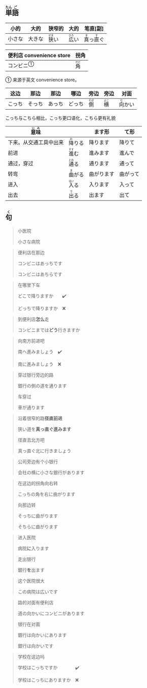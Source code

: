 ## <ruby>単<rt>たん</rt>語<rt>ご</rt></ruby>

| 小的  | 大的  | 狭窄的                        | 大的                         | 笔直[副]                                              |
| --- | --- | -------------------------- | -------------------------- | -------------------------------------------------- |
| 小さな | 大きな | <ruby>狭<rt>せま</rt>い</ruby> | <ruby>広<rt>ひろ</rt>い</ruby> | <ruby>真<rt>ま</rt></ruby>っ<ruby>直<rt>す</rt></ruby>ぐ |

| 便利店 convenience store    | 拐角                         |
| --------------------------- | ---------------------------- |
| <a>コンビニ</a><sup>①</sup> | <ruby>角<rt>かど</rt></ruby> |

① 来源于英文 convenience store。

| 这边   | 那边   | 那边   | 哪边   | 旁边                         | 旁边                         | 对面                           |
| ------ | ------ | ------ | ------ | ---------------------------- | ---------------------------- | ------------------------------ |
| こっち | そっち | あっち | どっち | <ruby>側<rt>そば</rt></ruby> | <ruby>横<rt>よこ</rt></ruby> | <ruby>向<rt>む</rt>かい</ruby> |

こっち与こちら相比，こっち更口语化，こちら更有礼貌

| <ruby>意<rt>い</rt>味<rt>み</rt></ruby> |                                | ます形     | て形     |
| --------------------------------------- | ------------------------------ | ---------- | -------- |
| 下来。从交通工具中出来                  | <ruby>降<rt>お</rt>りる</ruby> | 降ります   | 降りて   |
| 前进                                    | <ruby>進<rt>すす</rt>む</ruby> | 進みます   | 進んで   |
| 通过，穿过                              | <ruby>通<rt>とお</rt>る</ruby> | 通ります   | 通って   |
| 转弯                                    | <ruby>曲<rt>ま</rt>がる</ruby> | 曲がります | 曲がって |
| 进入                                    | <ruby>入<rt>はい</rt>る</ruby> | 入ります   | 入って   |
| 出去                                    | <ruby>出<rt>で</rt>る</ruby>   | 出ます     | 出て     |



## <ruby>句<rt>く</rt></ruby>

> 小医院
> 
> 小さな病院

> 便利店在那边
> 
> コンビニはあっちです
> 
> コンビニはあちらです

> 在哪里下车
>
> どこで降りますか　　✔️
>
> どっちで降りますか　❌

> 到便利店**怎么**走
> 
> コンビニまでは**どう**行きますか

> 向南方前进吧
>
> 南へ進みましょう　✔️
>
> 南に進みましょう　❌

> 穿过银行旁边的路
>
> 銀行の側の道を通ります
>
> 车穿过
>
> 車が通ります

> 沿着很窄的路**径直前进**
> 
> 狭い道を**真っ直ぐ進みます**
> 
> 径直去北方吧
> 
> 真っ直ぐ北に行きましょう

> 公司旁边有个小银行
> 
> 会社の横に小さな銀行があります

> 在这边的拐角向右转
>
> こっちの角を右に曲がります
>
> 向那边转
>
> そっちに曲がります
>
> そちらに曲がります

> 进入医院
> 
> 病院**に**入ります
> 
> 走出银行
> 
> 銀行**を**出ます

> 这个医院很大
> 
> この病院は広いです

> 路的对面有便利店
>
> 道の向かいにコンビニがあります
>
> 银行在对面
>
> 銀行は向かいにあります
>
> 銀行は向かいです

> 学校在这边吗
>
> 学校はこっちですか　　　　✔️
>
> 学校はこっちにありますか　❌


